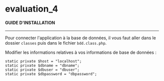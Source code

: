 # evaluation_4


#### GUIDE D'INSTALLATION
***
Pour connecter l'application à la base de données, il vous faut aller dans le dossier `classes` puis dans le fichier `bdd.class.php`.

Modifier les informations relatives à vos informations de base de données :
  ```
  static private $host = "localhost";
  static private $dbname = "dbname";
  static private $dbuser = "dbuser";
  static private $dbpassword = "dbpassword";
  ```
